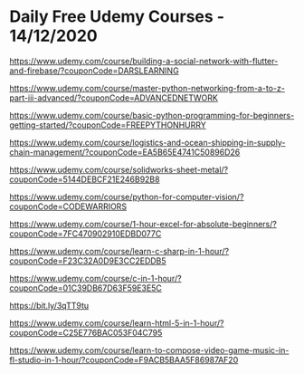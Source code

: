 # Daily Free Udemy Courses - 14/12/2020

https://www.udemy.com/course/building-a-social-network-with-flutter-and-firebase/?couponCode=DARSLEARNING
https://www.udemy.com/course/master-python-networking-from-a-to-z-part-iii-advanced/?couponCode=ADVANCEDNETWORK
https://www.udemy.com/course/basic-python-programming-for-beginners-getting-started/?couponCode=FREEPYTHONHURRY
https://www.udemy.com/course/logistics-and-ocean-shipping-in-supply-chain-management/?couponCode=EA5B65E4741C50896D26
https://www.udemy.com/course/solidworks-sheet-metal/?couponCode=5144DEBCF21E246B92B8
https://www.udemy.com/course/python-for-computer-vision/?couponCode=CODEWARRIORS
https://www.udemy.com/course/1-hour-excel-for-absolute-beginners/?couponCode=7FC470902910EDBD077C
https://www.udemy.com/course/learn-c-sharp-in-1-hour/?couponCode=F23C32A0D9E3CC2EDDB5
https://www.udemy.com/course/c-in-1-hour/?couponCode=01C39DB67D63F59E3E5C
https://bit.ly/3qTT9tu
https://www.udemy.com/course/learn-html-5-in-1-hour/?couponCode=C25E776BAC053F04C795
https://www.udemy.com/course/learn-to-compose-video-game-music-in-fl-studio-in-1-hour/?couponCode=F9ACB5BAA5F86987AF20
